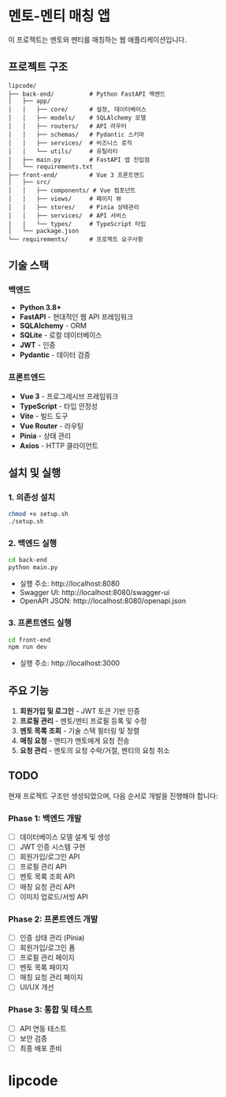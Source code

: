 # 멘토-멘티 매칭 앱

이 프로젝트는 멘토와 멘티를 매칭하는 웹 애플리케이션입니다.

## 프로젝트 구조

```
lipcode/
├── back-end/          # Python FastAPI 백엔드
│   ├── app/
│   │   ├── core/      # 설정, 데이터베이스
│   │   ├── models/    # SQLAlchemy 모델
│   │   ├── routers/   # API 라우터
│   │   ├── schemas/   # Pydantic 스키마
│   │   ├── services/  # 비즈니스 로직
│   │   └── utils/     # 유틸리티
│   ├── main.py        # FastAPI 앱 진입점
│   └── requirements.txt
├── front-end/         # Vue 3 프론트엔드
│   ├── src/
│   │   ├── components/ # Vue 컴포넌트
│   │   ├── views/     # 페이지 뷰
│   │   ├── stores/    # Pinia 상태관리
│   │   ├── services/  # API 서비스
│   │   └── types/     # TypeScript 타입
│   └── package.json
└── requirements/      # 프로젝트 요구사항
```

## 기술 스택

### 백엔드
- **Python 3.8+**
- **FastAPI** - 현대적인 웹 API 프레임워크
- **SQLAlchemy** - ORM
- **SQLite** - 로컬 데이터베이스
- **JWT** - 인증
- **Pydantic** - 데이터 검증

### 프론트엔드
- **Vue 3** - 프로그레시브 프레임워크
- **TypeScript** - 타입 안정성
- **Vite** - 빌드 도구
- **Vue Router** - 라우팅
- **Pinia** - 상태 관리
- **Axios** - HTTP 클라이언트

## 설치 및 실행

### 1. 의존성 설치
```bash
chmod +x setup.sh
./setup.sh
```

### 2. 백엔드 실행
```bash
cd back-end
python main.py
```
- 실행 주소: http://localhost:8080
- Swagger UI: http://localhost:8080/swagger-ui
- OpenAPI JSON: http://localhost:8080/openapi.json

### 3. 프론트엔드 실행
```bash
cd front-end
npm run dev
```
- 실행 주소: http://localhost:3000

## 주요 기능

1. **회원가입 및 로그인** - JWT 토큰 기반 인증
2. **프로필 관리** - 멘토/멘티 프로필 등록 및 수정
3. **멘토 목록 조회** - 기술 스택 필터링 및 정렬
4. **매칭 요청** - 멘티가 멘토에게 요청 전송
5. **요청 관리** - 멘토의 요청 수락/거절, 멘티의 요청 취소

## TODO

현재 프로젝트 구조만 생성되었으며, 다음 순서로 개발을 진행해야 합니다:

### Phase 1: 백엔드 개발
- [ ] 데이터베이스 모델 설계 및 생성
- [ ] JWT 인증 시스템 구현
- [ ] 회원가입/로그인 API
- [ ] 프로필 관리 API
- [ ] 멘토 목록 조회 API
- [ ] 매칭 요청 관리 API
- [ ] 이미지 업로드/서빙 API

### Phase 2: 프론트엔드 개발
- [ ] 인증 상태 관리 (Pinia)
- [ ] 회원가입/로그인 폼
- [ ] 프로필 관리 페이지
- [ ] 멘토 목록 페이지
- [ ] 매칭 요청 관리 페이지
- [ ] UI/UX 개선

### Phase 3: 통합 및 테스트
- [ ] API 연동 테스트
- [ ] 보안 검증
- [ ] 최종 배포 준비
# lipcode
